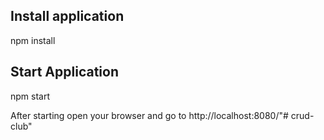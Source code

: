 Install application
-----------
npm install

Start Application
-----------
npm start

After starting open your browser and go to http://localhost:8080/"# crud-club"
